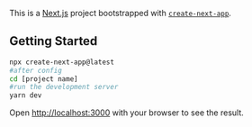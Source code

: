 This is a [Next.js](https://nextjs.org/) project bootstrapped with [`create-next-app`](https://github.com/vercel/next.js/tree/canary/packages/create-next-app).

## Getting Started

```bash
npx create-next-app@latest
#after config
cd [project name]
#run the development server
yarn dev
```

Open [http://localhost:3000](http://localhost:3000) with your browser to see the result.
